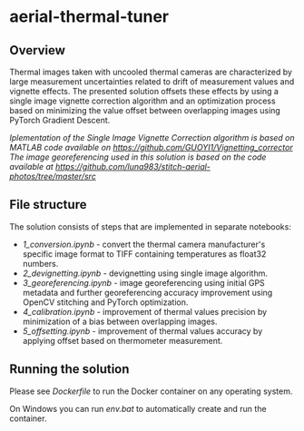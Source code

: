 # aerial-thermal-tuner

## Overview
Thermal images taken with uncooled thermal cameras are characterized by large measurement uncertainties related to drift of measurement values and vignette effects. The presented solution offsets these effects by using a single image vignette correction algorithm and an optimization process based on minimizing the value offset between overlapping images using PyTorch Gradient Descent.

*Iplementation of the Single Image Vignette Correction algorithm is based on MATLAB code available on https://github.com/GUOYI1/Vignetting_corrector* \
*The image georeferencing used in this solution is based on the code available at https://github.com/luna983/stitch-aerial-photos/tree/master/src*

## File structure
The solution consists of steps that are implemented in separate notebooks:
- *1_conversion.ipynb* - convert the thermal camera manufacturer's specific image format to TIFF containing temperatures as float32 numbers.
- *2_devignetting.ipynb* - devignetting using single image algorithm.
- *3_georeferencing.ipynb* - image georeferencing using initial GPS metadata and further georeferencing accuracy improvement using OpenCV stitching and PyTorch optimization.
- *4_calibration.ipynb* - improvement of thermal values precision by minimization of a bias between overlapping images.
- *5_offsetting.ipynb* - improvement of thermal values accuracy by applying offset based on thermometer measurement.

## Running the solution
Please see *Dockerfile* to run the Docker container on any operating system.

On Windows you can run *env.bat* to automatically create and run the container.
